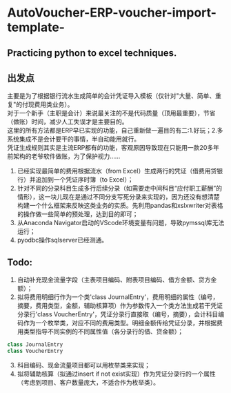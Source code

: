 # AutoVoucher-ERP-voucher-import-template-
## Practicing python to excel techniques.
## 出发点
主要是为了根据银行流水生成简单的会计凭证导入模板（仅针对"大量、简单、重复"的付现费用类业务）。  
对于一个新手（主职是会计）来说最关注的不是代码质量（顶用最重要），节省（做账）时间，减少人工失误才是主要目的。  
这里的所有方法都是ERP早已实现的功能，自己重新做一遍目的有二:1.好玩；2.多系统集成不是会计要干的事情，半自动能用就行。  
凭证生成规则其实是主流ERP都有的功能，客观原因导致现在只能用一款20多年前架构的老爷软件做账，为了保护视力……  

1. 已经实现最简单的费用根据流水（from Excel）生成两行的凭证（借费用贷银行）并追加到一个凭证序时簿（to Excel）；
2. 针对不同的分录科目生成多行后续分录（如需要走中间科目“应付职工薪酬”的情形），这一块儿现在是通过不同分支写死分录来实现的，因为还没有想清楚构建一个什么框架来反映这类业务的实质。先利用pandas和xslxwriter对表格的操作做一些简单的预处理，达到目的即可；
3. 从Anaconda Navigator启动的VScode环境变量有问题，导致pymssql库无法运行；
4. pyodbc操作sqlserver已经测通。

## Todo:

1. 自动补充现金流量字段（主表项目编码、附表项目编码、借方金额、贷方金额）；
2. 拟将费用明细行作为一个类'class JournalEntry'，费用明细的属性（编号，摘要，费用类型，金额，辅助核算项）作为参数传入一个类方法生成若干凭证分录行'class VoucherEntry'，凭证分录行直接取（编号，摘要），会计科目编码作为一个枚举类，对应不同的费用类型。明细金额传给凭证分录，并根据费用类型指导不同实例的不同属性值（各分录行的借、贷金额）；  

```python
class JournalEntry  
class VoucherEntry
```  
3. 科目编码、现金流量项目都可以用枚举类来实现；
4. 拟将辅助核算（拟通过insert if not exist实现）作为凭证分录行的一个属性（考虑到项目、客户数量庞大，不适合作为枚举类）。
